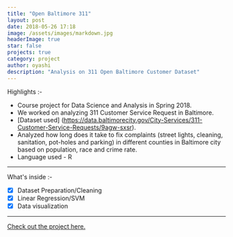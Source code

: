 ```yaml
---
title: "Open Baltimore 311"
layout: post
date: 2018-05-26 17:18
image: /assets/images/markdown.jpg
headerImage: true
star: false
projects: true
category: project
author: oyashi
description: "Analysis on 311 Open Baltimore Customer Dataset"
---
```


Highlights :-
- Course project for Data Science and Analysis in Spring 2018.
- We worked on analyzing 311 Customer Service Request in Baltimore.
- [Dataset used] (https://data.baltimorecity.gov/City-Services/311-Customer-Service-Requests/9agw-sxsr).
- Analyzed how long does it take to fix complaints (street lights, cleaning, sanitation, pot-holes and parking) in different counties in Baltimore city based on population, race and crime rate.
- Language used - R

---

What's inside :-

- [x] Dataset Preparation/Cleaning
- [x] Linear Regression/SVM
- [x] Data visualization

---

[Check out the project here.](https://github.com/oya163/R-project)
